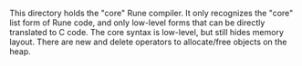 This directory holds the "core" Rune compiler.  It only recognizes the "core"
list form of Rune code, and only low-level forms that can be directly
translated to C code.  The core syntax is low-level, but still hides memory
layout.  There are new and delete operators to allocate/free objects on the
heap.

